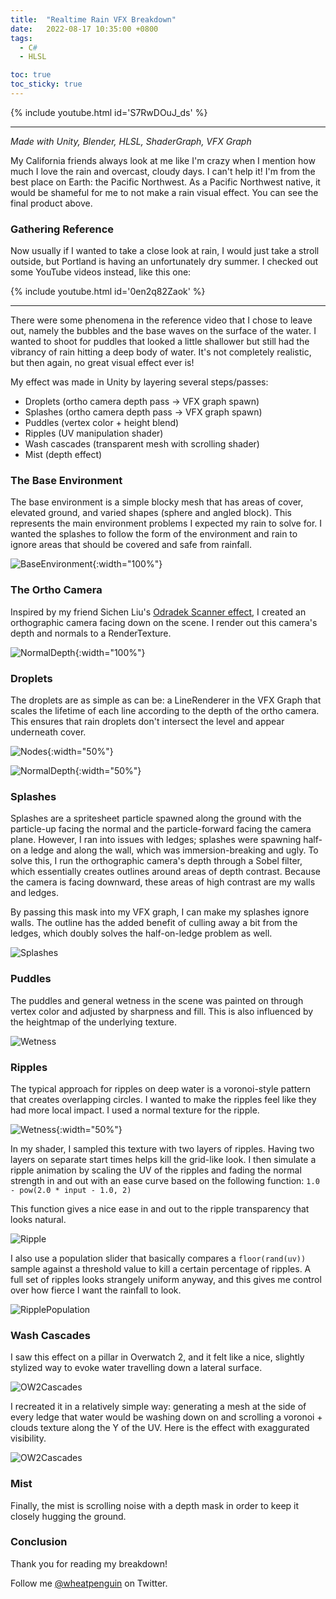 ```yaml
---
title:  "Realtime Rain VFX Breakdown"
date:   2022-08-17 10:35:00 +0800
tags:
  - C#
  - HLSL

toc: true
toc_sticky: true
---
```


{% include youtube.html id='S7RwDOuJ_ds' %}

---

*Made with Unity, Blender, HLSL, ShaderGraph, VFX Graph*

My California friends always look at me like I'm crazy when I mention how much I love the rain and overcast, cloudy days. I can't help it! I'm from the best place on Earth: the Pacific Northwest. As a Pacific Northwest native, it would be shameful for me to not make a rain visual effect. You can see the final product above.


### Gathering Reference

Now usually if I wanted to take a close look at rain, I would just take a stroll outside, but Portland is having an unfortunately dry summer. I checked out some YouTube videos instead, like this one:

{% include youtube.html id='0en2q82Zaok' %}

---

There were some phenomena in the reference video that I chose to leave out, namely the bubbles and the base waves on the surface of the water. I wanted to shoot for puddles that looked a little shallower but still had the vibrancy of rain hitting a deep body of water. It's not completely realistic, but then again, no great visual effect ever is!

My effect was made in Unity by layering several steps/passes:

- Droplets (ortho camera depth pass -> VFX graph spawn)
- Splashes (ortho camera depth pass -> VFX graph spawn)
- Puddles (vertex color + height blend)
- Ripples (UV manipulation shader)
- Wash cascades (transparent mesh with scrolling shader)
- Mist (depth effect)

### The Base Environment

The base environment is a simple blocky mesh that has areas of cover, elevated ground, and varied shapes (sphere and angled block). This represents the main environment problems I expected my rain to solve for. I wanted the splashes to follow the form of the environment and rain to ignore areas that should be covered and safe from rainfall.

![BaseEnvironment](/assets/images/posts/02_base-environment.png){:width="100%"}

### The Ortho Camera

Inspired by my friend Sichen Liu's [Odradek Scanner effect](https://80.lv/articles/recreating-death-stranding-odradek-terrain-scanner-in-unity/), I created an orthographic camera facing down on the scene. I render out this camera's depth and normals to a RenderTexture.

![NormalDepth](/assets/images/posts/02_normal-depth.png){:width="100%"}

### Droplets

The droplets are as simple as can be: a LineRenderer in the VFX Graph that scales the lifetime of each line according to the depth of the ortho camera. This ensures that rain droplets don't intersect the level and appear underneath cover.

![Nodes](/assets/images/posts/02_raindrop-depth-sample-node.png){:width="50%"}

![NormalDepth](/assets/images/posts/02_raindrop-depth-sample-result.gif){:width="50%"}

### Splashes

Splashes are a spritesheet particle spawned along the ground with the particle-up facing the normal and the particle-forward facing the camera plane. However, I ran into issues with ledges; splashes were spawning half-on a ledge and along the wall, which was immersion-breaking and ugly. To solve this, I run the orthographic camera's depth through a Sobel filter, which essentially creates outlines around areas of depth contrast. Because the camera is facing downward, these areas of high contrast are my walls and ledges.

By passing this mask into my VFX graph, I can make my splashes ignore walls. The outline has the added benefit of culling away a bit from the ledges, which doubly solves the half-on-ledge problem as well.

![Splashes](/assets/images/posts/02_splashes.gif)

### Puddles

The puddles and general wetness in the scene was painted on through vertex color and adjusted by sharpness and fill. This is also influenced by the heightmap of the underlying texture.

![Wetness](/assets/images/posts/02_wetness.gif)

### Ripples

The typical approach for ripples on deep water is a voronoi-style pattern that creates overlapping circles. I wanted to make the ripples feel like they had more local impact. I used a normal texture for the ripple.

![Wetness](/assets/images/posts/02_ripple-texture.png){:width="50%"}

In my shader, I sampled this texture with two layers of ripples. Having two layers on separate start times helps kill the grid-like look. I then simulate a ripple animation by scaling the UV of the ripples and fading the normal strength in and out with an ease curve based on the following function: `1.0 - pow(2.0 * input - 1.0, 2)`

This function gives a nice ease in and out to the ripple transparency that looks natural.

![Ripple](/assets/images/posts/02_ripples-shader.png)

I also use a population slider that basically compares a `floor(rand(uv))` sample against a threshold value to kill a certain percentage of ripples. A full set of ripples looks strangely uniform anyway, and this gives me control over how fierce I want the rainfall to look.

![RipplePopulation](/assets/images/posts/02_ripple-population.gif)

### Wash Cascades

I saw this effect on a pillar in Overwatch 2, and it felt like a nice, slightly stylized way to evoke water travelling down a lateral surface.

![OW2Cascades](/assets/images/posts/02_water-cascades-overwatch.gif)

I recreated it in a relatively simple way: generating a mesh at the side of every ledge that water would be washing down on and scrolling a voronoi + clouds texture along the Y of the UV.
Here is the effect with exaggurated visibility.

![OW2Cascades](/assets/images/posts/02_water-cascades.gif)

### Mist

Finally, the mist is scrolling noise with a depth mask in order to keep it closely hugging the ground.

### Conclusion

Thank you for reading my breakdown!

Follow me [@wheatpenguin](https://twitter.com/wheatpenguin) on Twitter.